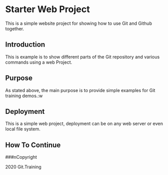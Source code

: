 # Starter Web Project

This is a simple website project for showing how to use Git and Github together.

## Introduction

This is example is to show different parts of the Git repository and various commands using a web
Project.

## Purpose

As stated above, the main purpose is to provide simple examples for Git training demos.:w

## Deployment

This is a simple web project, deployment can be on any web server or even local file system.

## How To Continue


###nCopyright

2020 Git.Training
